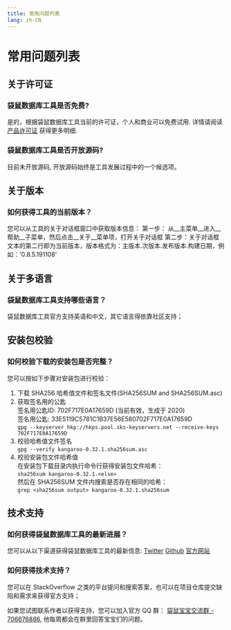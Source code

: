 ```yaml
---
title: 常用问题列表
lang: zh-CN
---
```


# 常用问题列表

## 关于许可证
### 袋鼠数据库工具是否免费?
是的，根据袋鼠数据库工具当前的许可证，个人和商业可以免费试用. 详情请阅读[产品许可证](license.md) 获得更多明细.

### 袋鼠数据库工具是否开放源码?
目前未开放源码, 开放源码始终是工具发展过程中的一个候选项。

## 关于版本
### 如何获得工具的当前版本？
您可以从工具的关于对话框窗口中获取版本信息：
第一步： 从__主菜单__进入__帮助__子菜单，然后点击__关于__菜单项，打开关于对话框
第二步：关于对话框文本的第二行即为当前版本，版本格式为：主版本.次版本.发布版本.构建日期，例如：'0.8.5.191108'

## 关于多语言
### 袋鼠数据库工具支持哪些语言？
袋鼠数据库工具官方支持英语和中文，其它语言得依靠社区支持；

## 安装包校验
### 如何校验下载的安装包是否完整？
您可以按如下步骤对安装包进行校验：
1. 下载 SHA256 哈希值文件和签名文件(SHA256SUM and SHA256SUM.asc)
2. 获取签名用的公匙<br/>
签名用公匙ID: 702F717E0A17659D (当前有效，生成于 2020)<br/>
签名用公匙: 33E5119C5781C1B37E56E580702F717E0A17659D <br/>
`gpg --keyserver hkp://hkps.pool.sks-keyservers.net --receive-keys 702F717E0A17659D`
3. 校验哈希值文件签名<br/>
`gpg --verify kangaroo-0.32.1.sha256sum.asc`
4. 校验安装包文件哈希值<br/>
在安装包下载目录内执行命令行获得安装包文件哈希：<br/>
`sha256sum kangaroo-0.32.1.<else>` <br/>
然后在 SHA256SUM 文件内搜索是否存在相同的哈希：<br/>
`grep <sha256sum output> kangaroo-0.32.1.sha256sum`


## 技术支持
### 如何获得袋鼠数据库工具的最新进展？
您可以从以下渠道获得袋鼠数据库工具的最新信息:
[Twitter](https://twitter.com/Kangaroo)
[Github](https://github.com/dbkangaroo/kangaroo)
[官方网站](https://dbkangaroo.github.io/zh/)

### 如何获得技术支持？
您可以在 StackOverflow 之类的平台提问和搜索答案，也可以在项目仓库提交缺陷和需求来获得官方支持；

如果您试图联系作者以获得支持，您可以加入官方 QQ 群： [袋鼠宝宝交流群 - 706676886](//shang.qq.com/wpa/qunwpa?idkey=90d913b2da6cd408f4f2fbec5c9167c5f1aea36eafbd3cf01ca9fd715e123f88), 他每周都会在群里回答宝宝们的问题。

<Vssue :issue-id="3" :title="$title" />
